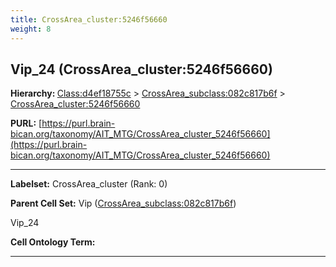 ```yaml
---
title: CrossArea_cluster:5246f56660
weight: 8
---
```

## Vip_24 (CrossArea_cluster:5246f56660)
<b>Hierarchy: </b>
[Class:d4ef18755c](../Class_d4ef18755c) >
[CrossArea_subclass:082c817b6f](../CrossArea_subclass_082c817b6f) >
[CrossArea_cluster:5246f56660](../CrossArea_cluster_5246f56660)

**PURL:** [https://purl.brain-bican.org/taxonomy/AIT_MTG/CrossArea_cluster_5246f56660](https://purl.brain-bican.org/taxonomy/AIT_MTG/CrossArea_cluster_5246f56660)

---


**Labelset:** CrossArea_cluster (Rank: 0)

**Parent Cell Set:** Vip ([CrossArea_subclass:082c817b6f](../CrossArea_subclass_082c817b6f))

Vip_24


**Cell Ontology Term:** 

[MARKER GENES.]: #


---

[TRANSFERRED ANNOTATIONS.]: #


[AUTHOR ANNOTATION FIELDS.]: #

